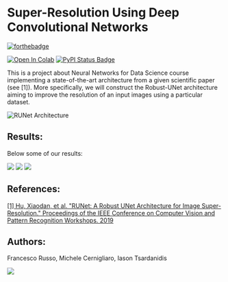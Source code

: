 # Super-Resolution Using Deep Convolutional Networks

[![forthebadge](https://forthebadge.com/images/badges/made-with-python.svg)](https://www.python.org/)

[![Open In Colab](https://colab.research.google.com/assets/colab-badge.svg)](https://colab.research.google.com)
[![PyPI Status Badge](https://badge.fury.io/py/tensorflow.svg)](https://pypi.org/project/tensorflow/)


This is a project about Neural Networks for Data Science course implementing a state-of-the-art architecture from a given scientific paper (see [1]). More specifically, we will construct the Robust-UNet architecture aiming to improve the resolution of an input images using a particular dataset.

![RUNet Architecture](https://raw.githubusercontent.com/cerniello/Super_Resolution_DNN/master/img/00_RUnet.png)


## Results:

Below some of our results:

![](https://raw.githubusercontent.com/cerniello/Super_Resolution_DNN/master/img/results_1.png)
![](https://raw.githubusercontent.com/cerniello/Super_Resolution_DNN/master/img/results_2.png)
![](https://raw.githubusercontent.com/cerniello/Super_Resolution_DNN/master/img/results_3.png)


## References:

[[1] Hu, Xiaodan, et al. "RUNet: A Robust UNet Architecture for Image Super-Resolution." Proceedings of the IEEE Conference on Computer Vision and Pattern Recognition Workshops. 2019](http://openaccess.thecvf.com/content_CVPRW_2019/html/WiCV/Hu_RUNet_A_Robust_UNet_Architecture_for_Image_Super-Resolution_CVPRW_2019_paper.html)

## Authors:

Francesco Russo, Michele Cernigliaro, Iason Tsardanidis

![](https://raw.githubusercontent.com/cerniello/Super_Resolution_DNN/master/img/tre_moschettieri.jpg)
